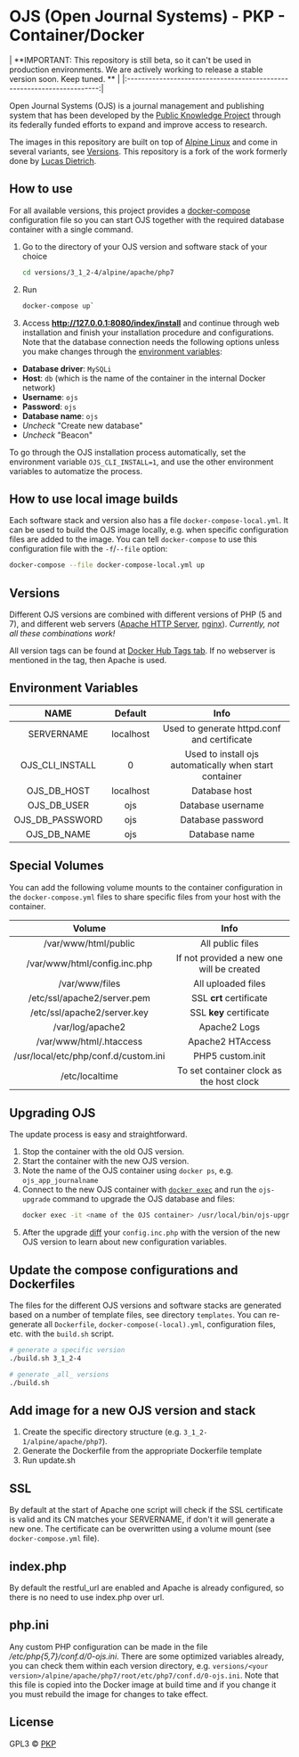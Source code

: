 # OJS (Open Journal Systems) - PKP - Container/Docker

| **IMPORTANT: This repository is still beta, so it can't be used in production environments. 
We are actively working to release a stable version soon. Keep tuned. ** |
|:----------------------------------------------------------------------:|

Open Journal Systems (OJS) is a journal management and publishing system that has been developed by the [Public Knowledge Project](https://pkp.sfu.ca/) through its federally funded efforts to expand and improve access to research.

The images in this repository are built on top of [Alpine Linux](https://alpinelinux.org/) and come in several variants, see [Versions](#versions).
This repository is a fork of the work formerly done by [Lucas Dietrich](https://github.com/lucasdiedrich/ojs).

## How to use

For all available versions, this project provides a [docker-compose](https://docs.docker.com/compose/) configuration file so you can start OJS together with the required database container with a single command.

1. Go to the directory of your OJS version and software stack of your choice
   ```bash
   cd versions/3_1_2-4/alpine/apache/php7
   ```
1. Run 
   ```bash
   docker-compose up`
   ```
1. Access **http://127.0.0.1:8080/index/install** and continue through web installation and finish your installation procedure and configurations.
   Note that the database connection needs the following options unless you make changes through the [environment variables](#environment-variables):
  - **Database driver**: `MySQLi`
  - **Host**: `db` (which is the name of the container in the internal Docker network)
  - **Username**: `ojs`
  - **Password**: `ojs`
  - **Database name**: `ojs`
  - _Uncheck_ "Create new database"
  - _Uncheck_ "Beacon"

To go through the OJS installation process automatically, set the environment variable `OJS_CLI_INSTALL=1`, and use the other environment variables to automatize the process.

## How to use local image builds

Each software stack and version also has a file `docker-compose-local.yml`.
It can be used to build the OJS image locally, e.g. when specific configuration files are added to the image.
You can tell `docker-compose` to use this configuration file with the `-f`/`--file` option:

```bash
docker-compose --file docker-compose-local.yml up
```

## Versions

Different OJS versions are combined with different versions of PHP (5 and 7), and different web servers ([Apache HTTP Server](https://httpd.apache.org/), [nginx](https://nginx.org/)).
_Currently, not all these combinations work!_

All version tags can be found at [Docker Hub Tags tab](https://hub.docker.com/r/pkpofficial/ojs/tags/).
If no webserver is mentioned in the tag, then Apache is used.

## Environment Variables

| NAME            | Default   | Info                                                   |
|:---------------:|:---------:|:------------------------------------------------------:|
| SERVERNAME      | localhost | Used to generate httpd.conf and certificate            |
| OJS_CLI_INSTALL | 0         | Used to install ojs automatically when start container |
| OJS_DB_HOST     | localhost | Database host                                          |
| OJS_DB_USER     | ojs       | Database username                                      |
| OJS_DB_PASSWORD | ojs       | Database password                                      |
| OJS_DB_NAME     | ojs       | Database name                                          |

## Special Volumes

You can add the following volume mounts to the container configuration in the `docker-compose.yml` files to share specific files from your host with the container.

| Volume                               | Info                                      |
|:------------------------------------:|:-----------------------------------------:|
| /var/www/html/public                 | All public files                          |
| /var/www/html/config.inc.php         | If not provided a new one will be created |
| /var/www/files                       | All uploaded files                        |
| /etc/ssl/apache2/server.pem          | SSL **crt** certificate                   |
| /etc/ssl/apache2/server.key          | SSL **key** certificate                   |
| /var/log/apache2                     | Apache2 Logs                              |
| /var/www/html/.htaccess              | Apache2 HTAccess                          |
| /usr/local/etc/php/conf.d/custom.ini | PHP5 custom.init                          |
| /etc/localtime                       | To set container clock as the host clock  |

## Upgrading OJS

The update process is easy and straightforward.

1. Stop the container with the old OJS version.
1. Start the container with the new OJS version.
1. Note the name of the OJS container using `docker ps`, e.g. `ojs_app_journalname`
1. Connect to the new OJS container with [`docker exec`](https://docs.docker.com/engine/reference/commandline/exec/) and run the `ojs-upgrade` command to upgrade the OJS database and files:
   ```bash
   docker exec -it <name of the OJS container> /usr/local/bin/ojs-upgrade
   ```
1. After the upgrade [diff](https://linux.die.net/man/1/diff) your `config.inc.php` with the version of the new OJS version to learn about new configuration variables.

## Update the compose configurations and Dockerfiles

The files for the different OJS versions and software stacks are generated based on a number of template files, see directory `templates`.
You can re-generate all `Dockerfile`, `docker-compose(-local).yml`, configuration files, etc. with the `build.sh` script.

```bash
# generate a specific version
./build.sh 3_1_2-4

# generate _all_ versions
./build.sh
```

## Add image for a new OJS version and stack

1. Create the specific directory structure (e.g. ``3_1_2-1/alpine/apache/php7``).
2. Generate the Dockerfile from the appropriate Dockerfile template
3. Run update.sh

## SSL

By default at the start of Apache one script will check if the SSL certificate is valid and its CN matches your SERVERNAME, if don't it will generate a new one. The certificate can be overwritten using a volume mount (see `docker-compose.yml` file).

## index.php

By default the restful_url are enabled and Apache is already configured, so there is no need to use index.php over url.

## php.ini

Any custom PHP configuration can be made in the file */etc/php{5,7}/conf.d/0-ojs.ini*.
There are some optimized variables already, you can check them within each version directory, e.g. `versions/<your version>/alpine/apache/php7/root/etc/php7/conf.d/0-ojs.ini`.
Note that this file is copied into the Docker image at build time and if you change it you must rebuild the image for changes to take effect.

## License

GPL3 © [PKP](https://github.com/pkp)

